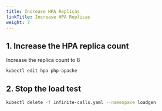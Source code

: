 ```yaml
---
title: Increase HPA Replicas
linkTitle: Increase HPA Replicas
weight: 7
---
```


## 1. Increase the HPA replica count

Increase the replica count to 8

``` bash
kubectl edit hpa php-apache
```

## 2. Stop the load test

``` bash
kubectl delete -f infinite-calls.yaml --namespace loadgen
```

